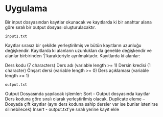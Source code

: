 # Uygulama
Bir input dosyasından kayıtlar okunacak ve kayıtlarda ki bir anahtar alana göre sıralı bir output dosyası oluşturulacaktır.

    input1.txt  
Kayıtlar sırasız bir şekilde yerleştirilmiş ve bütün kayıtların uzunluğu değişkendir. Kayıtlarda ki alanların uzunlukları da genelde değişkendir ve alanlar birbirinden ‘|’karakteriyle ayrılmaktadır. Kayıtlarda ki alanlar:

Ders kodu (7 characters)
Ders adı (variable length >= 1)
Dersin kredisi (1 character)
Önşart dersi  (variable length >= 0)
Ders açıklaması (variable length >= 1)

    output.txt   
Output Dosyasında yapılacak işlemler: 
Sort - Output dosyasında kayıtlar Ders koduna göre sıralı olarak yerleştirilmiş olacak. 
Duplicate eleme – Dosyada çift kayıtlar (aynı ders koduna sahip dersler var ise bunlar istenirse silinebilecek)
Insert - output.txt'ye sıralı yerine kayıt ekle
